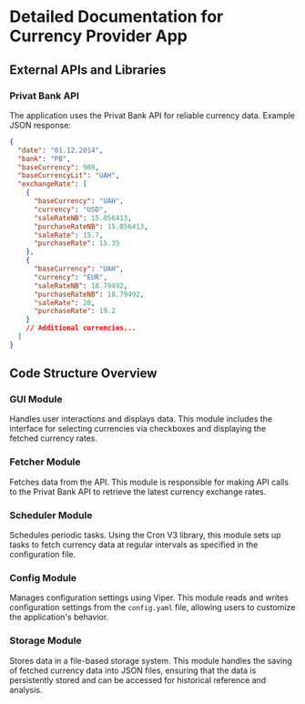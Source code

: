 # Detailed Documentation for Currency Provider App

## External APIs and Libraries

### Privat Bank API
The application uses the Privat Bank API for reliable currency data. Example JSON response:
```json
{
  "date": "01.12.2014",
  "bank": "PB",
  "baseCurrency": 980,
  "baseCurrencyLit": "UAH",
  "exchangeRate": [
    {
      "baseCurrency": "UAH",
      "currency": "USD",
      "saleRateNB": 15.056413,
      "purchaseRateNB": 15.056413,
      "saleRate": 15.7,
      "purchaseRate": 15.35
    },
    {
      "baseCurrency": "UAH",
      "currency": "EUR",
      "saleRateNB": 18.79492,
      "purchaseRateNB": 18.79492,
      "saleRate": 20,
      "purchaseRate": 19.2
    }
    // Additional currencies...
  ]
}
```

## Code Structure Overview

### GUI Module
Handles user interactions and displays data. This module includes the interface for selecting currencies via checkboxes and displaying the fetched currency rates.

### Fetcher Module
Fetches data from the API. This module is responsible for making API calls to the Privat Bank API to retrieve the latest currency exchange rates.

### Scheduler Module
Schedules periodic tasks. Using the Cron V3 library, this module sets up tasks to fetch currency data at regular intervals as specified in the configuration file.

### Config Module
Manages configuration settings using Viper. This module reads and writes configuration settings from the `config.yaml` file, allowing users to customize the application's behavior.

### Storage Module
Stores data in a file-based storage system. This module handles the saving of fetched currency data into JSON files, ensuring that the data is persistently stored and can be accessed for historical reference and analysis.